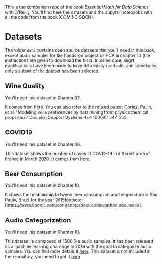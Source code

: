 This is the companion repo of the book *Essential Math for Data Science* with O'Reilly. You'll find here the datasets and the Jupyter notebooks with all the code from the book (COMING SOON).

# Datasets

The folder `data` contains open source datasets that you'll need in this book, except audio samples for the hands-on project on PCA in chapter 10 (the instructions are given to download the files). In some case, slight modifications have been made to have data easily readable, and sometimes only a subset of the dataset has been selected.

## Wine Quality

You'll need this dataset in Chapter 02.

It comes from [here](https://archive.ics.uci.edu/ml/datasets/wine+quality). You can also refer to the related paper: Cortez, Paulo, et al. "Modeling wine preferences by data mining from physicochemical properties." Decision Support Systems 47.4 (2009): 547-553.

## COVID19

You'll need this dataset in Chapter 06.

This dataset shows the number of cases of COVID-19 in different area of France in March 2020. It comes from [here](https://www.data.gouv.fr/en/datasets/cas-confirmes-dinfection-au-covid-19-par-region/).

## Beer Consumption

You'll need this dataset in Chapter 10.

It shows the relationship between beer consumption and temperature in São Paulo, Brazil for the year 2015footnote:[https://www.kaggle.com/dongeorge/beer-consumption-sao-paulo].

## Audio Categorization

You'll need this dataset in Chapter 10.

This dataset is composed of 1500 5-s audio samples. It has been released as a machine learning challenge in 2018 with the goal to categorize audio samples. You can find more details it [here](https://cvssp.org/projects/making_sense_of_sounds/site/challenge/). This dataset is not included in the repository, you need to get it [here](https://ndownloader.figshare.com/files/12610922).

